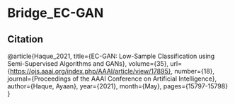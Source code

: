 # Bridge_EC-GAN

## Citation
@article{Haque_2021, 
      title={EC-GAN: Low-Sample Classification using Semi-Supervised Algorithms and GANs}, 
      volume={35}, 
      url={https://ojs.aaai.org/index.php/AAAI/article/view/17895},
      number={18}, 
      journal={Proceedings of the AAAI Conference on Artificial Intelligence}, 
      author={Haque, Ayaan}, 
      year={2021}, 
      month={May}, 
      pages={15797-15798} 
}
